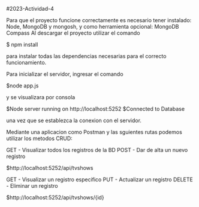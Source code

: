 #2023-Actividad-4

Para que el proyecto funcione correctamente es necesario tener instalado: Node, MongoDB y mongosh, y como herramienta opcional: MongoDB Compass 
Al descargar el proyecto utilizar el comando

$ npm install

para instalar todas las dependencias necesarias para el correcto funcionamiento.

Para inicializar el servidor, ingresar el comando

$node app.js

y se visualizara por consola

$Node server running on http://localhost:5252
$Connected to Database

una vez que se establezca la conexion con el servidor.

Mediante una aplicacion como Postman y las sguientes rutas podemos utilizar los metodos CRUD:

GET - Visualizar todos los registros de la BD
POST - Dar de alta un nuevo registro

$http://localhost:5252/api/tvshows

GET - Visualizar un registro especifico
PUT - Actualizar un registro
DELETE - Eliminar un registro

$http://localhost:5252/api/tvshows/{id}
